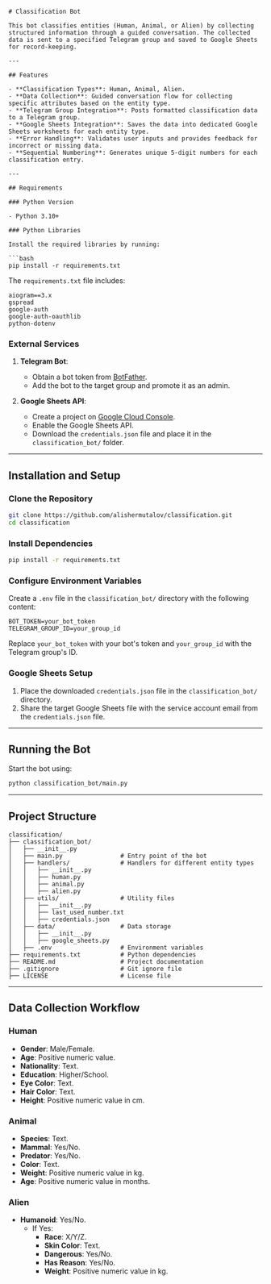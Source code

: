 ```
# Classification Bot

This bot classifies entities (Human, Animal, or Alien) by collecting structured information through a guided conversation. The collected data is sent to a specified Telegram group and saved to Google Sheets for record-keeping.

---

## Features

- **Classification Types**: Human, Animal, Alien.
- **Data Collection**: Guided conversation flow for collecting specific attributes based on the entity type.
- **Telegram Group Integration**: Posts formatted classification data to a Telegram group.
- **Google Sheets Integration**: Saves the data into dedicated Google Sheets worksheets for each entity type.
- **Error Handling**: Validates user inputs and provides feedback for incorrect or missing data.
- **Sequential Numbering**: Generates unique 5-digit numbers for each classification entry.

---

## Requirements

### Python Version

- Python 3.10+

### Python Libraries

Install the required libraries by running:

```bash
pip install -r requirements.txt
```

The `requirements.txt` file includes:

```plaintext
aiogram==3.x
gspread
google-auth
google-auth-oauthlib
python-dotenv
```

### External Services

1. **Telegram Bot**:
   - Obtain a bot token from [BotFather](https://core.telegram.org/bots#botfather).
   - Add the bot to the target group and promote it as an admin.

2. **Google Sheets API**:
   - Create a project on [Google Cloud Console](https://console.cloud.google.com/).
   - Enable the Google Sheets API.
   - Download the `credentials.json` file and place it in the `classification_bot/` folder.

---

## Installation and Setup

### Clone the Repository

```bash
git clone https://github.com/alishermutalov/classification.git
cd classification
```

### Install Dependencies

```bash
pip install -r requirements.txt
```

### Configure Environment Variables

Create a `.env` file in the `classification_bot/` directory with the following content:

```plaintext
BOT_TOKEN=your_bot_token
TELEGRAM_GROUP_ID=your_group_id
```

Replace `your_bot_token` with your bot's token and `your_group_id` with the Telegram group's ID.

### Google Sheets Setup

1. Place the downloaded `credentials.json` file in the `classification_bot/` directory.
2. Share the target Google Sheets file with the service account email from the `credentials.json` file.

---

## Running the Bot

Start the bot using:

```bash
python classification_bot/main.py
```

---

## Project Structure

```plaintext
classification/
├── classification_bot/
│   ├── __init__.py
│   ├── main.py                # Entry point of the bot
│   ├── handlers/              # Handlers for different entity types
│   │   ├── __init__.py
│   │   ├── human.py
│   │   ├── animal.py
│   │   ├── alien.py
│   ├── utils/                 # Utility files
│   │   ├── __init__.py
│   │   ├── last_used_number.txt
│   │   ├── credentials.json
│   ├── data/                  # Data storage
│   │   ├── __init__.py
│   │   ├── google_sheets.py
│   ├── .env                   # Environment variables
├── requirements.txt           # Python dependencies
├── README.md                  # Project documentation
├── .gitignore                 # Git ignore file
├── LICENSE                    # License file
```

---

## Data Collection Workflow

### Human

- **Gender**: Male/Female.
- **Age**: Positive numeric value.
- **Nationality**: Text.
- **Education**: Higher/School.
- **Eye Color**: Text.
- **Hair Color**: Text.
- **Height**: Positive numeric value in cm.

### Animal

- **Species**: Text.
- **Mammal**: Yes/No.
- **Predator**: Yes/No.
- **Color**: Text.
- **Weight**: Positive numeric value in kg.
- **Age**: Positive numeric value in months.

### Alien

- **Humanoid**: Yes/No.
  - If Yes:
    - **Race**: X/Y/Z.
    - **Skin Color**: Text.
    - **Dangerous**: Yes/No.
    - **Has Reason**: Yes/No.
    - **Weight**: Positive numeric value in kg.


